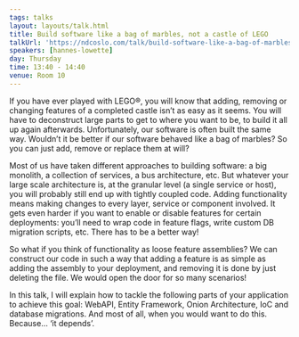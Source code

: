 ```yaml
---
tags: talks
layout: layouts/talk.html
title: Build software like a bag of marbles, not a castle of LEGO
talkUrl: 'https://ndcoslo.com/talk/build-software-like-a-bag-of-marbles-not-a-castle-of-lego/'
speakers: [hannes-lowette]
day: Thursday
time: 13:40 - 14:40
venue: Room 10
---
```

If you have ever played with LEGO®, you will know that adding, removing or changing features of a completed castle isn’t as easy as it seems. You will have to deconstruct large parts to get to where you want to be, to build it all up again afterwards. Unfortunately, our software is often built the same way. Wouldn’t it be better if our software behaved like a bag of marbles? So you can just add, remove or replace them at will?


Most of us have taken different approaches to building software: a big monolith, a collection of services, a bus architecture, etc. But whatever your large scale architecture is, at the granular level (a single service or host), you will probably still end up with tightly coupled code. Adding functionality means making changes to every layer, service or component involved. It gets even harder if you want to enable or disable features for certain deployments: you’ll need to wrap code in feature flags, write custom DB migration scripts, etc. There has to be a better way!

So what if you think of functionality as loose feature assemblies? We can construct our code in such a way that adding a feature is as simple as adding the assembly to your deployment, and removing it is done by just deleting the file. We would open the door for so many scenarios!

In this talk, I will explain how to tackle the following parts of your application to achieve this goal: WebAPI, Entity Framework, Onion Architecture, IoC and database migrations. And most of all, when you would want to do this. Because… ‘it depends’.
